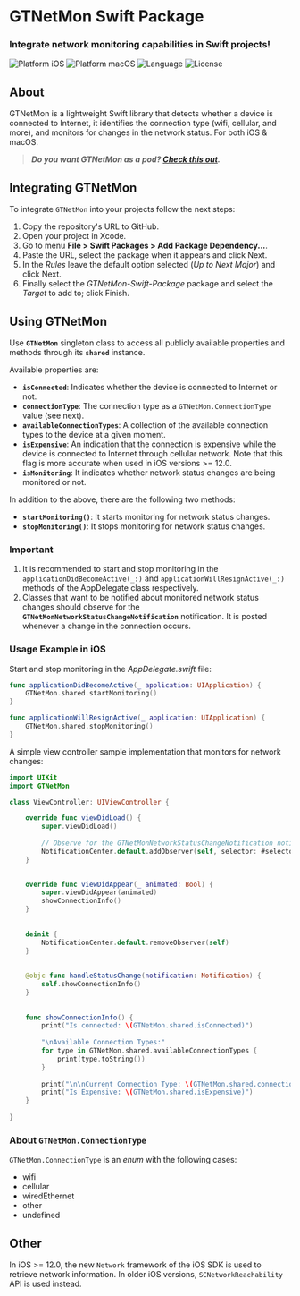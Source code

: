 # GTNetMon Swift Package

### Integrate network monitoring capabilities in Swift projects! 

![Platform iOS](https://img.shields.io/badge/Platform-iOS-informational)
![Platform macOS](https://img.shields.io/badge/Platform-macOS-informational)
![Language](https://img.shields.io/badge/Language-Swift-orange)
![License](https://img.shields.io/github/license/gabrieltheodoropoulos/GTRest.svg)

## About

GTNetMon is a lightweight Swift library that detects whether a device is connected to Internet, it identifies the connection type (wifi, cellular, and more), and monitors for changes in the network status. For both iOS & macOS.

> ***Do you want GTNetMon as a pod? [Check this out](https://github.com/gabrieltheodoropoulos/GTNetMon).***

## Integrating GTNetMon

To integrate `GTNetMon` into your projects follow the next steps:

1. Copy the repository's URL to GitHub.
2. Open your project in Xcode.
3. Go to menu **File > Swift Packages > Add Package Dependency...**.
4. Paste the URL, select the package when it appears and click Next.
5. In the *Rules* leave the default option selected (*Up to Next Major*) and click Next.
6. Finally select the *GTNetMon-Swift-Package* package and select the *Target* to add to; click Finish.

## Using GTNetMon

Use **`GTNetMon`** singleton class to access all publicly available properties and methods through its **`shared`** instance.

Available properties are:

 * **`isConnected`**: Indicates whether the device is connected to Internet or not.
 * **`connectionType`**: The connection type as a `GTNetMon.ConnectionType` value (see next).
 * **`availableConnectionTypes`**: A collection of the available connection types to the device at a given moment.
 * **`isExpensive`**: An indication that the connection is expensive while the device is connected to Internet through cellular network. Note that this flag is more accurate when used in iOS versions >= 12.0.
 * **`isMonitoring`**: It indicates whether network status changes are being monitored or not.

 In addition to the above, there are the following two methods:

 * **`startMonitoring()`**: It starts monitoring for network status changes.
 * **`stopMonitoring()`**: It stops monitoring for network status changes.


### Important

1. It is recommended to start and stop monitoring in the `applicationDidBecomeActive(_:)` and `applicationWillResignActive(_:)` methods of the AppDelegate class respectively.
2. Classes that want to be notified about monitored network status changes should observe for the **`GTNetMonNetworkStatusChangeNotification`** notification. It is posted whenever a change in the connection occurs.


### Usage Example in iOS

Start and stop monitoring in the *AppDelegate.swift* file:

```swift
func applicationDidBecomeActive(_ application: UIApplication) {
    GTNetMon.shared.startMonitoring()
}

func applicationWillResignActive(_ application: UIApplication) {
    GTNetMon.shared.stopMonitoring()
}
```

A simple view controller sample implementation that monitors for network changes:

```swift
import UIKit
import GTNetMon

class ViewController: UIViewController {

    override func viewDidLoad() {
        super.viewDidLoad()
        
        // Observe for the GTNetMonNetworkStatusChangeNotification notification.
        NotificationCenter.default.addObserver(self, selector: #selector(handleStatusChange(notification:)), name: .GTNetMonNetworkStatusChangeNotification, object: nil)
    }

    
    override func viewDidAppear(_ animated: Bool) {
        super.viewDidAppear(animated)
        showConnectionInfo()
    }
    
    
    deinit {
        NotificationCenter.default.removeObserver(self)
    }
    
    
    @objc func handleStatusChange(notification: Notification) {
        self.showConnectionInfo()
    }
    
    
    func showConnectionInfo() {
        print("Is connected: \(GTNetMon.shared.isConnected)")
        
        "\nAvailable Connection Types:"
        for type in GTNetMon.shared.availableConnectionTypes {
            print(type.toString())
        }
        
        print("\n\nCurrent Connection Type: \(GTNetMon.shared.connectionType.toString())")
        print("Is Expensive: \(GTNetMon.shared.isExpensive)")
    }
    
}
```

### About `GTNetMon.ConnectionType`

`GTNetMon.ConnectionType` is an *enum* with the following cases:

* wifi
* cellular
* wiredEthernet
* other
* undefined


## Other

In iOS >= 12.0, the new `Network` framework of the iOS SDK is used to retrieve network information. In older iOS versions, `SCNetworkReachability` API is used instead.


